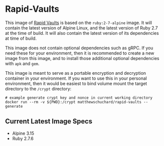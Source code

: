 # Rapid-Vaults

This image of [Rapid Vaults](https://github.com/mschuchard/rapid-vaults) is based on the `ruby:2-7-alpine` image. It will contain the latest version of Alpine Linux, and the latest version of Ruby 2.7 at the time of build. It will also contain the latest version of its dependencies at time of build.

This image does not contain optional dependencies such as gRPC. If you need these for your environment, then it is recommended to create a new image from this image, and to install those additional optional dependencies with `apk` and `gem`.

This image is meant to serve as a portable encryption and decryption container in your environment. If you want to use this in your personal environment, then it would be easiest to bind volume mount the target directory to the `/crypt` directory:

```
# example generate crypt key and nonce in current working directory
docker run --rm -v ${PWD}:/crypt matthewschuchard/rapid-vaults --generate
```

## Current Latest Image Specs
- Alpine 3.15
- Ruby 2.7.6
